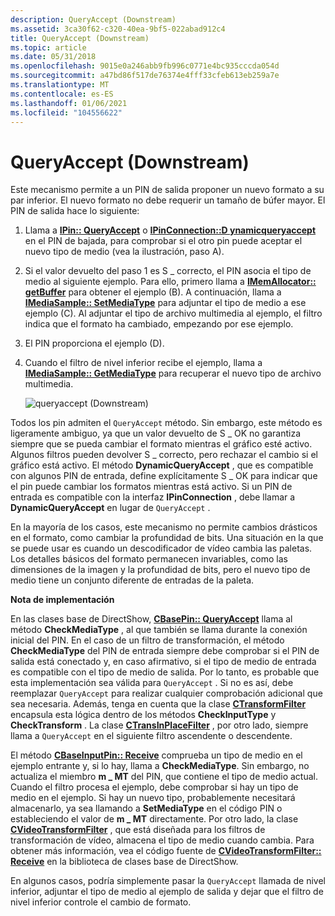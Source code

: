 ```yaml
---
description: QueryAccept (Downstream)
ms.assetid: 3ca30f62-c320-40ea-9bf5-022abad912c4
title: QueryAccept (Downstream)
ms.topic: article
ms.date: 05/31/2018
ms.openlocfilehash: 9015e0a246abb9fb996c0771e4bc935cccda054d
ms.sourcegitcommit: a47bd86f517de76374e4fff33cfeb613eb259a7e
ms.translationtype: MT
ms.contentlocale: es-ES
ms.lasthandoff: 01/06/2021
ms.locfileid: "104556622"
---
```

# <a name="queryaccept-downstream"></a>QueryAccept (Downstream)

Este mecanismo permite a un PIN de salida proponer un nuevo formato a su par inferior. El nuevo formato no debe requerir un tamaño de búfer mayor. El PIN de salida hace lo siguiente:

1.  Llama a [**IPin:: QueryAccept**](/windows/desktop/api/Strmif/nf-strmif-ipin-queryaccept) o [**IPinConnection::D ynamicqueryaccept**](/windows/desktop/api/Strmif/nf-strmif-ipinconnection-dynamicqueryaccept) en el PIN de bajada, para comprobar si el otro pin puede aceptar el nuevo tipo de medio (vea la ilustración, paso A).
2.  Si el valor devuelto del paso 1 es S \_ correcto, el PIN asocia el tipo de medio al siguiente ejemplo. Para ello, primero llama a [**IMemAllocator:: getBuffer**](/windows/desktop/api/Strmif/nf-strmif-imemallocator-getbuffer) para obtener el ejemplo (B). A continuación, llama a [**IMediaSample:: SetMediaType**](/windows/desktop/api/Strmif/nf-strmif-imediasample-setmediatype) para adjuntar el tipo de medio a ese ejemplo (C). Al adjuntar el tipo de archivo multimedia al ejemplo, el filtro indica que el formato ha cambiado, empezando por ese ejemplo.
3.  El PIN proporciona el ejemplo (D).
4.  Cuando el filtro de nivel inferior recibe el ejemplo, llama a [**IMediaSample:: GetMediaType**](/windows/desktop/api/Strmif/nf-strmif-imediasample-getmediatype) para recuperar el nuevo tipo de archivo multimedia.

    ![queryaccept (Downstream)](images/dynformat3.png)

Todos los pin admiten el `QueryAccept` método. Sin embargo, este método es ligeramente ambiguo, ya que un valor devuelto de S \_ OK no garantiza siempre que se pueda cambiar el formato mientras el gráfico esté activo. Algunos filtros pueden devolver S \_ correcto, pero rechazar el cambio si el gráfico está activo. El método **DynamicQueryAccept** , que es compatible con algunos PIN de entrada, define explícitamente S \_ OK para indicar que el pin puede cambiar los formatos mientras está activo. Si un PIN de entrada es compatible con la interfaz **IPinConnection** , debe llamar a **DynamicQueryAccept** en lugar de `QueryAccept` .

En la mayoría de los casos, este mecanismo no permite cambios drásticos en el formato, como cambiar la profundidad de bits. Una situación en la que se puede usar es cuando un descodificador de vídeo cambia las paletas. Los detalles básicos del formato permanecen invariables, como las dimensiones de la imagen y la profundidad de bits, pero el nuevo tipo de medio tiene un conjunto diferente de entradas de la paleta.

**Nota de implementación**

En las clases base de DirectShow, [**CBasePin:: QueryAccept**](cbasepin-queryaccept.md) llama al método **CheckMediaType** , al que también se llama durante la conexión inicial del PIN. En el caso de un filtro de transformación, el método **CheckMediaType** del PIN de entrada siempre debe comprobar si el PIN de salida está conectado y, en caso afirmativo, si el tipo de medio de entrada es compatible con el tipo de medio de salida. Por lo tanto, es probable que esta implementación sea válida para `QueryAccept` . Si no es así, debe reemplazar `QueryAccept` para realizar cualquier comprobación adicional que sea necesaria. Además, tenga en cuenta que la clase [**CTransformFilter**](ctransformfilter.md) encapsula esta lógica dentro de los métodos **CheckInputType** y **CheckTransform** . La clase [**CTransInPlaceFilter**](ctransinplacefilter.md) , por otro lado, siempre llama a `QueryAccept` en el siguiente filtro ascendente o descendente.

El método [**CBaseInputPin:: Receive**](cbaseinputpin-receive.md) comprueba un tipo de medio en el ejemplo entrante y, si lo hay, llama a **CheckMediaType**. Sin embargo, no actualiza el miembro **m \_ MT** del PIN, que contiene el tipo de medio actual. Cuando el filtro procesa el ejemplo, debe comprobar si hay un tipo de medio en el ejemplo. Si hay un nuevo tipo, probablemente necesitará almacenarlo, ya sea llamando a **SetMediaType** en el código PIN o estableciendo el valor de **m \_ MT** directamente. Por otro lado, la clase [**CVideoTransformFilter**](cvideotransformfilter.md) , que está diseñada para los filtros de transformación de vídeo, almacena el tipo de medio cuando cambia. Para obtener más información, vea el código fuente de [**CVideoTransformFilter:: Receive**](cvideotransformfilter-receive.md) en la biblioteca de clases base de DirectShow.

En algunos casos, podría simplemente pasar la `QueryAccept` llamada de nivel inferior, adjuntar el tipo de medio al ejemplo de salida y dejar que el filtro de nivel inferior controle el cambio de formato.

 

 



